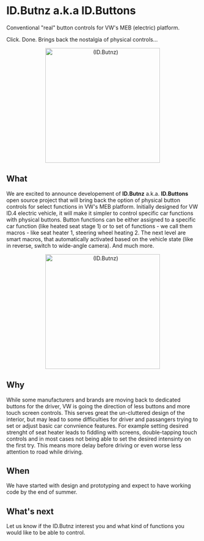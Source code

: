 # ID.Butnz a.k.a ID.Buttons
Conventional "real" button controls for VW's MEB (electric) platform. 

Click. Done. Brings back the nostalgia of physical controls...

<div align="center">
  <img src="https://github.com/JohnyForElectric/ID.Butnz/assets/107234448/bb590b63-d4ad-4812-84ec-39ec58075f6a" alt="(ID.Butnz)" width="300px">
</div>

## What
We are excited to announce developement of **ID.Butnz** a.k.a. **ID.Buttons** open source project that will bring back the option of physical button controls for select functions in VW's MEB platform. Initially designed for VW ID.4 electric vehicle, it will make it simpler to control specific car functions with physical buttons. Button functions can be either assigned to a specific car function (like heated seat stage 1) or to set of functions - we call them macros - like seat heater 1, steering wheel heating 2. The next level are smart macros, that automatically activated based on the vehicle state (like in reverse, switch to wide-angle camera). And much more.

<div align="center">
  <img src="https://github.com/JohnyForElectric/ID.Butnz/assets/107234448/60e979f8-713c-4423-b0e7-4ad9a249a331" alt="(ID.Butnz)" width="300px">
</div>

## Why
While some manufacturers and brands are moving back to dedicated buttons for the driver, VW is going the direction of less buttons and more touch screen controls. This serves great the un-cluttered design of the interior, but may lead to some difficulties for driver and passangers trying to set or adjust basic car convnience features. For example setting desired strenght of seat heater leads to fiddling with screens, double-tapping touch controls and in most cases not being able to set the desired intensinty on the first try. This means more delay before driving or even worse less attention to road while driving. 

## When
We have started with design and prototyping and expect to have working code by the end of summer.

## What's next
Let us know if the ID.Butnz interest you and what kind of functions you would like to be able to control.
